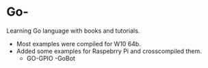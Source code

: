 # Go-
Learning Go language with books and tutorials. 

  - Most examples were compiled for W10 64b.
  - Added some examples for Raspebrry Pi and crosscompiled them.
    - GO-GPIO
    -GoBot
